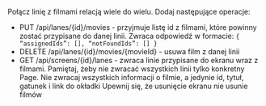 Połącz linię z filmami relacją wiele do wielu. Dodaj następujące operacje:

- PUT /api/lanes/{id}/movies - przyjmuje listę id z filmami, które powinny zostać przypisane do danej linii. Zwraca
  odpowiedź w formacie: `{ “assignedIds”: [], “notFoundIds”: [] }`
- DELETE /api/lanes/{id}/movies/{movieId} - usuwa film z danej linii
- GET /api/screens/{id}/lanes - zwraca linie przypisane do ekranu wraz z filmami. Pamiętaj, żeby nie zwracać wszystkich
  linii tylko konkretny Page. Nie zwracaj wszystkich informacji o filmie, a jedynie id, tytuł, gatunek i link do okładki
  Upewnij się, że usunięcie ekranu nie usunie filmów